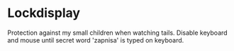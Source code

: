 # Lockdisplay

Protection against my small children when watching tails.
Disable keyboard and mouse until secret word 'zapnisa' is typed on keyboard.
